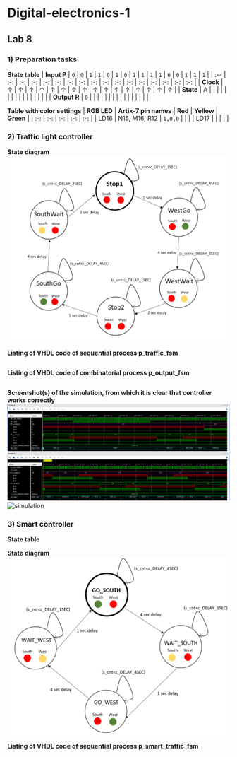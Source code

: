 # Digital-electronics-1
## Lab 8
### 1) Preparation tasks
**State table**
| **Input P** | `0` | `0` | `1` | `1` | `0` | `1` | `0` | `1` | `1` | `1` | `1` | `0` | `0` | `1` | `1` | `1` |
| :-- | :-: | :-: | :-: | :-: | :-: | :-: | :-: | :-: | :-: | :-: | :-: | :-: | :-: | :-: | :-: | :-: |
| **Clock** | ↑ | ↑ | ↑ | ↑ | ↑ | ↑ | ↑ | ↑ | ↑ | ↑ | ↑ | ↑ | ↑ | ↑ | ↑ | ↑ |
| **State** | A |  |  |  |  |  |  |  |  |  |  |  |  |  |  |  |
| **Output R** | `0` |  |  |  |  |  |  |  |  |  |  |  |  |  |  |  |

**Table with color settings**
| **RGB LED** | **Artix-7 pin names** | **Red** | **Yellow** | **Green** |
| :-: | :-: | :-: | :-: | :-: |
| LD16 | N15, M16, R12 | `1,0,0` |  |  |
| LD17 |  |  |  |  |

### 2) Traffic light controller
**State diagram**
![state](images/diagram.png)

**Listing of VHDL code of sequential process p_traffic_fsm**
```vhdl

```
**Listing of VHDL code of combinatorial process p_output_fsm**
```vhdl

```
**Screenshot(s) of the simulation, from which it is clear that controller works correctly**
![simulation](images/sim.png)
![simulation](images/sim2.png)
![simulation](images/sim3.png)

### 3) Smart controller
**State table**


**State diagram**
![state](images/diagram2.png)

**Listing of VHDL code of sequential process p_smart_traffic_fsm**
```vhdl

```
